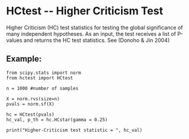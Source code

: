 # HCtest -- Higher Criticism Test

Higher Criticism (HC) test statistics for testing the global significance of many independent hypotheses. As an input, 
the test receives a list of P-values and returns the HC test statistics. See (Donoho & Jin 2004)

## Example:
```
from scipy.stats import norm
from hctest import HCtest

n = 1000 #number of samples

X = norm.rvs(size=n)
pvals = norm.sf(X)

hc = HCtest(pvals)
hc_val, p_th = hc.HCstar(gamma = 0.25)

print("Higher-Criticism test statistic = ", hc_val)
```
